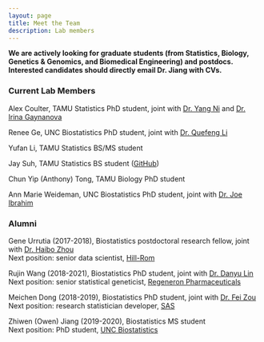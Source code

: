```yaml
---
layout: page
title: Meet the Team
description: Lab members
---
```


**We are actively looking for graduate students (from Statistics, Biology, Genetics & Genomics, and Biomedical Engineering) and postdocs. Interested candidates should directly email Dr. Jiang with CVs.**

### Current Lab Members

Alex Coulter, TAMU Statistics PhD student, joint with [Dr. Yang Ni](https://web.stat.tamu.edu/~yni/) and [Dr. Irina Gaynanova](https://irinagain.github.io/)

Renee Ge, UNC Biostatistics PhD student, joint with [Dr. Quefeng Li](http://www.bios.unc.edu/~quefeng/)

Yufan Li, TAMU Statistics BS/MS student

Jay Suh, TAMU Statistics BS student ([GitHub](https://galopyz.github.io/delicious-nbdev/blog/))

Chun Yip (Anthony) Tong, TAMU Biology PhD student

Ann Marie Weideman, UNC Biostatistics PhD student, joint with [Dr. Joe Ibrahim](https://sph.unc.edu/adv_profile/joseph-g-ibrahim-phd/)

### Alumni

Gene Urrutia (2017-2018), Biostatistics postdoctoral research fellow, joint with [Dr. Haibo Zhou](http://sph.unc.edu/adv_profile/haibo-zhou-phd/) <br/>
Next position: senior data scientist, [Hill-Rom](https://www.hill-rom.com/usa/)

Rujin Wang (2018-2021), Biostatistics PhD student, joint with [Dr. Danyu Lin](https://sph.unc.edu/adv_profile/danyu-lin-phd/) <br/>
Next position: senior statistical geneticist, [Regeneron Pharmaceuticals](https://www.regeneron.com/)

Meichen Dong (2018-2019), Biostatistics PhD student, joint with [Dr. Fei Zou](https://sph.unc.edu/adv_profile/fei-zou-phd/) <br/>
Next position: research statistician developer, [SAS](https://www.sas.com/)

Zhiwen (Owen) Jiang (2019-2020), Biostatistics MS student <br/>
Next position: PhD student, [UNC Biostatistics](https://sph.unc.edu/bios/biostatistics/)
